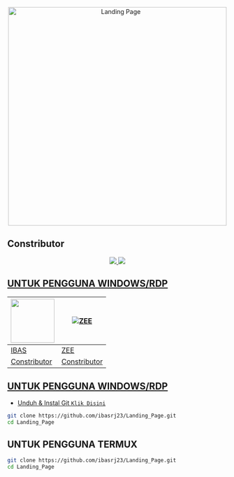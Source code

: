 <p align="center">
<img src="https://telegra.ph/file/0c948e309cc07fb7f3cfa.jpg" alt="Landing Page" width="500"/>


## Constributor
<p align="center">
  <a href="https://instagram.com/kyy_rj"><img src="https://img.shields.io/badge/Instagram-E4405F?style=for-the-badge&logo=instagram&logoColor=white"/> 
  <a href="https://www.instagram.com/azzhqmrh_/"><img src="https://img.shields.io/badge/Instagram-E4405F?style=for-the-badge&logo=instagram&logoColor=white"/> 
 </p>

## UNTUK PENGGUNA WINDOWS/RDP
 <a href="https://github.com/ibasrj23"><img src="https://github.com/ibasrj23.png?size=100" width="100" height="100"></a> | [![ZEE](https://github.com/zeeazizah.png?size=100)](https://github.com/zeeazizah) 
---|---
[IBAS](https://github.com/ibasrj23)  | [ZEE](https://github.com/zeeazizah)
Constributor| Constributor |

## UNTUK PENGGUNA WINDOWS/RDP

* Unduh & Instal Git [`Klik Disini`](https://git-scm.com/downloads)

```bash
git clone https://github.com/ibasrj23/Landing_Page.git
cd Landing_Page
```



## UNTUK PENGGUNA TERMUX

```bash
git clone https://github.com/ibasrj23/Landing_Page.git
cd Landing_Page
```
